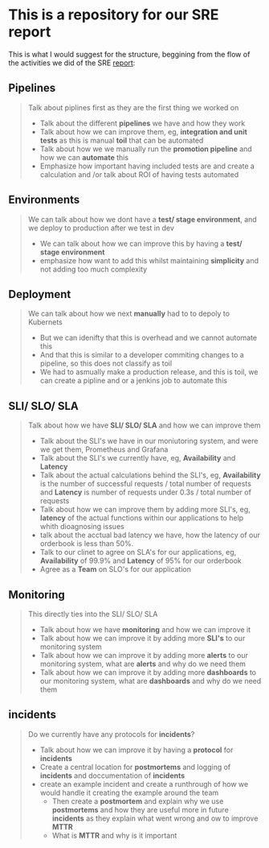 # This is a repository for our SRE report
This is what I would suggest for the structure, beggining from the flow of the activities we did of the SRE [report](https://docs.google.com/presentation/d/1-NWifK1iWYW1R6WIJ-O10OCrbUyNuTlIage0yU1Cz_g/edit?usp=sharing):
## Pipelines
> Talk about piplines first as they are the first thing we worked on
> - Talk about the different **pipelines** we have and how they work
> - Talk about how we can improve them, eg, **integration and unit tests** as this is manual **toil** that can be automated
> - Talk about how we we manually run the **promotion pipeline** and how we can **automate** this
> - Emphasize how important having included tests are and create a calculation and /or talk about ROI of having tests automated

## Environments

> We can talk about how we dont have a **test/ stage environment**, and we deploy to production after we test in dev
> - We can talk about how we can improve this by having a **test/ stage environment**
> - emphasize how want to add this whilst maintaining **simplicity** and not adding too much complexity

## Deployment

> We can talk about how we next **manually** had to to depoly to Kubernets
> - But we can idenifty that this is overhead and we cannot automate this
> - And that this is similar to a developer commiting changes to a pipeline, so this does not classify as toil
> - We had to asmually make a production release, and this is toil, we can create a pipline and or a jenkins job to automate this

## SLI/ SLO/ SLA

> Talk about how we have **SLI/ SLO/ SLA** and how we can improve them
> - Talk about the SLI's we have in our moniutoring system, and were we get them, Prometheus and Grafana
> - Talk about the SLI's we currently have, eg, **Availability** and **Latency**
> - Talk about the actual calculations behind the SLI's, eg, **Availability** is the number of successful requests / total number of requests and **Latency** is number of requests under 0.3s / total number of requests
> - Talk about how we can improve them by adding more SLI's, eg, **latency** of the actual functions within our applications to help whith dioagnosing issues
> - talk about the acctual bad latency we have, how the latency of our orderbook is less than 50%.
> - Talk to our clinet to agree on SLA's for our applications, eg, **Availability** of 99.9% and **Latency** of 95% for our orderbook
> - Agree as a **Team** on SLO's for our application

## Monitoring

> This directly ties into the SLI/ SLO/ SLA
> - Talk about how we have **monitoring** and how we can improve it
> - Talk about how we can improve it by adding more **SLI's** to our monitoring system
> - Talk about how we can improve it by adding more **alerts** to our monitoring system, what are **alerts** and why do we need them
> - Talk about how we can improve it by adding more **dashboards** to our monitoring system, what are **dashboards** and why do we need them

## incidents
>Do we currently have any protocols for **incidents**?
> - Talk about how we can improve it by having a **protocol** for **incidents**
> - Create a central location for **postmortems** and logging of **incidents** and doccumentation of **incidents**
> - create an example incident and create a runthrough of how we would handle it creating the example around the team
>    - Then create a **postmortem** and explain why we use **postmortems** and how they are useful more in future **incidents** as they explain what went wrong and ow to improve **MTTR**
>    - What is **MTTR** and why is it important